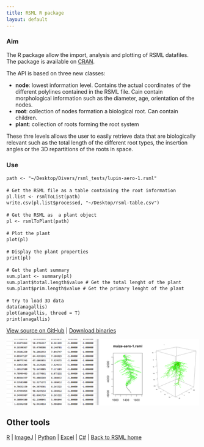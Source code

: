 ```yaml
---
title: RSML R package
layout: default
---
```


### Aim

The R package allow the import, analysis and plotting of RSML datafiles. The package is available on [CRAN](http://cran.r-project.org).

The API is based on three new classes:

- **node**: lowest information level. Contains the actual coordinates of the different polylines contained in the RSML file. Cain contain morphological information such as the diameter, age, orientation of the nodes.
- **root**: collection of nodes formation a biological root. Can contain children. 
- **plant**: collection of roots forming the root system

These thre levels allows the user to easily retrieve data that are biologically relevant such as the total length of the different root types, the insertion angles or the 3D repartitions of the roots in space. 

### Use
    
    path <- "~/Desktop/Divers/rsml_tests/lupin-aero-1.rsml"
    
    # Get the RSML file as a table containing the root information
    pl.list <- rsmlToList(path)
    write.csv(pl.list$processed, "~/Desktop/rsml-table.csv")
    
    # Get the RSML as  a plant object
    pl <- rsmlToPlant(path)
    
    # Plot the plant
    plot(pl)
    
    # Display the plant properties
    print(pl)
    
    # Get the plant summary
    sum.plant <- summary(pl)
    sum.plant$total.length$value # Get the total lenght of the plant
    sum.plant$prim.length$value # Get the primary lenght of the plant
    
    # try to load 3D data
    data(anagallis)
    plot(anagallis, threed = T)
    print(anagallis)





[View source on GitHub](https://github.com/RootSystemML/RSML-conversion-tools/tree/master/r) | [Download binaries](https://github.com/RootSystemML/RSML-conversion-tools/blob/master/r/RSML_1.0.tgz)

[![R interface](/images/r_rsml.png)](/images/r_rsml.png)

## Other tools

[R](/tools/r_rsml) | [ImageJ](/tools/imagej_rsml) |  [Python](/tools/python_rsml) | [Excel](/tools/excell_rsml) | [C#](/tools/c_rsml) | [Back to RSML home](/index)

